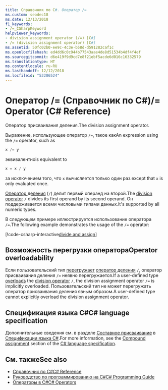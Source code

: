 ```yaml
---
title: Справочник по C#. Оператор /=
ms.custom: seodec18
ms.date: 12/13/2018
f1_keywords:
- /=_CSharpKeyword
helpviewer_keywords:
- division assignment operator (/=) [C#]
- /= (division assignment operator) [C#]
ms.assetid: 50fc02b0-ee9c-4c3e-b58d-d591282caf1c
ms.openlocfilehash: ed4dd6c0c944b77543aae4de8d51534b4df4f4ef
ms.sourcegitcommit: d6e419f9d9cd7e8f21ebf5acde6d016c16332579
ms.translationtype: HT
ms.contentlocale: ru-RU
ms.lasthandoff: 12/12/2018
ms.locfileid: "53286524"
---
```

# <a name="-operator-c-reference"></a><span data-ttu-id="b87c4-102">Оператор /= (Справочник по C#)</span><span class="sxs-lookup"><span data-stu-id="b87c4-102">/= Operator (C# Reference)</span></span>

<span data-ttu-id="b87c4-103">Оператор присваивания деления.</span><span class="sxs-lookup"><span data-stu-id="b87c4-103">The division assignment operator.</span></span>

<span data-ttu-id="b87c4-104">Выражение, использующее оператор `/=`, такое как</span><span class="sxs-lookup"><span data-stu-id="b87c4-104">An expression using the `/=` operator, such as</span></span>

```csharp
x /= y
```

<span data-ttu-id="b87c4-105">эквивалентно</span><span class="sxs-lookup"><span data-stu-id="b87c4-105">is equivalent to</span></span>

```csharp
x = x / y
```

<span data-ttu-id="b87c4-106">за исключением того, что `x` вычисляется только один раз.</span><span class="sxs-lookup"><span data-stu-id="b87c4-106">except that `x` is only evaluated once.</span></span>

<span data-ttu-id="b87c4-107">[Оператор деления](division-operator.md) (`/`) делит первый операнд на второй.</span><span class="sxs-lookup"><span data-stu-id="b87c4-107">The [division operator](division-operator.md) `/` divides its first operand by its second operand.</span></span> <span data-ttu-id="b87c4-108">Он поддерживается всеми числовыми типами данных.</span><span class="sxs-lookup"><span data-stu-id="b87c4-108">It's supported by all numeric types.</span></span>

<span data-ttu-id="b87c4-109">В следующем примере иллюстрируется использование оператора `/=`.</span><span class="sxs-lookup"><span data-stu-id="b87c4-109">The following example demonstrates the usage of the `/=` operator:</span></span>

[!code-csharp-interactive[divide and assign](~/samples/snippets/csharp/language-reference/operators/DivisionExamples.cs#DivisionAssignment)]

## <a name="operator-overloadability"></a><span data-ttu-id="b87c4-110">Возможность перегрузки оператора</span><span class="sxs-lookup"><span data-stu-id="b87c4-110">Operator overloadability</span></span>

<span data-ttu-id="b87c4-111">Если пользовательский тип [перегружает](../keywords/operator.md) [оператор деления](division-operator.md) `/`, оператор присваивания деления `/=` неявно перегружается.</span><span class="sxs-lookup"><span data-stu-id="b87c4-111">If a user-defined type [overloads](../keywords/operator.md) the [division operator](division-operator.md) `/`, the division assignment operator `/=` is implicitly overloaded.</span></span> <span data-ttu-id="b87c4-112">Пользовательский тип не может перегружать оператор присваивания деления явным образом.</span><span class="sxs-lookup"><span data-stu-id="b87c4-112">A user-defined type cannot explicitly overload the division assignment operator.</span></span>

## <a name="c-language-specification"></a><span data-ttu-id="b87c4-113">Спецификация языка C#</span><span class="sxs-lookup"><span data-stu-id="b87c4-113">C# language specification</span></span>

<span data-ttu-id="b87c4-114">Дополнительные сведения см. в разделе [Составное присваивание](~/_csharplang/spec/expressions.md#compound-assignment) в [Спецификации языка C#](../language-specification/index.md).</span><span class="sxs-lookup"><span data-stu-id="b87c4-114">For more information, see the [Compound assignment](~/_csharplang/spec/expressions.md#compound-assignment) section of the [C# language specification](../language-specification/index.md).</span></span>

## <a name="see-also"></a><span data-ttu-id="b87c4-115">См. также</span><span class="sxs-lookup"><span data-stu-id="b87c4-115">See also</span></span>

- [<span data-ttu-id="b87c4-116">Справочник по C#</span><span class="sxs-lookup"><span data-stu-id="b87c4-116">C# Reference</span></span>](../index.md)
- [<span data-ttu-id="b87c4-117">Руководство по программированию на C#</span><span class="sxs-lookup"><span data-stu-id="b87c4-117">C# Programming Guide</span></span>](../../programming-guide/index.md)
- [<span data-ttu-id="b87c4-118">Операторы в C#</span><span class="sxs-lookup"><span data-stu-id="b87c4-118">C# Operators</span></span>](index.md)
